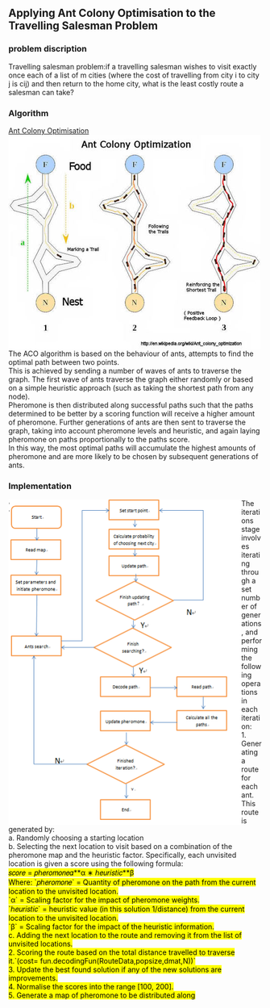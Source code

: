 
## Applying Ant Colony Optimisation to the Travelling Salesman Problem

### problem discription 
Travelling salesman problem:if a travelling salesman wishes to visit exactly once each of a list of m cities (where the cost of travelling from city i to city j is cij) and then return to the home city, what is the least costly route a salesman can take?

### Algorithm
[Ant Colony Optimisation](https://en.wikipedia.org/wiki/Ant_colony_optimization_algorithms )<br>
<img align="middle" src="https://github.com/Dennis174698/TSP/raw/master/aco.png"  > <br>
The ACO algorithm is based on the behaviour of ants, attempts to find the optimal path between two points.<br>
This is achieved by sending a number of waves of ants to traverse the graph. The first wave of ants traverse the graph either randomly or based on a simple heuristic approach (such as taking the shortest path from any node).<br>
Pheromone is then distributed along successful paths such that the paths determined to be better by a scoring function will receive a higher amount of pheromone. Further generations of ants are then sent to traverse the graph, taking into account pheromone levels and heuristic, and again laying pheromone on paths proportionally to the paths score. <br>
In this way, the most optimal paths will accumulate the highest amounts of pheromone and are more likely to be chosen by subsequent generations of ants. <br>


### Implementation
<img align="left" src="https://github.com/Dennis174698/TSP/raw/master/workflow1.png" height="646px" > 
  The iterations stage involves iterating through a set number of generations, and performing the following operations in each   iteration:   <br>
  1. Generating a route for each ant. This route is generated by: <br>
  a. Randomly choosing a starting location <br>
  b. Selecting the next location to visit based on a combination of the pheromone map and the heuristic factor. Specifically, each unvisited location is given a score using the following formula:  <br>
    <mark>𝑠𝑐𝑜𝑟𝑒 = 𝑝ℎ𝑒𝑟𝑜𝑚𝑜𝑛𝑒𝛼**α ∗ ℎ𝑒𝑢𝑟𝑖𝑠𝑡𝑖𝑐**β<mark><br>
   Where:  `𝑝ℎ𝑒𝑟𝑜𝑚𝑜𝑛𝑒` = Quantity of pheromone on the path from the current location to the unvisited location.<br>
   `α` = Scaling factor for the impact of pheromone weights.  <br>
   `ℎ𝑒𝑢𝑟𝑖𝑠𝑡𝑖𝑐` = heuristic value (in this solution 1/distance) from the current location to the unvisited location.<br>
   `β` = Scaling factor for the impact of the heuristic information.<br>
   c. Adding the next location to the route and removing it from the list of unvisited locations.<br>
   2. Scoring the route based on the total distance travelled to traverse it.`(cost= fun.decodingFun(RouteData,popsize,dmat,N))`<br>
   3. Update the best found solution if any of the new solutions are improvements.<br>
   4. Normalise the scores into the range [100, 200].<br>
   5. Generate a map of pheromone to be distributed along<br>

 
